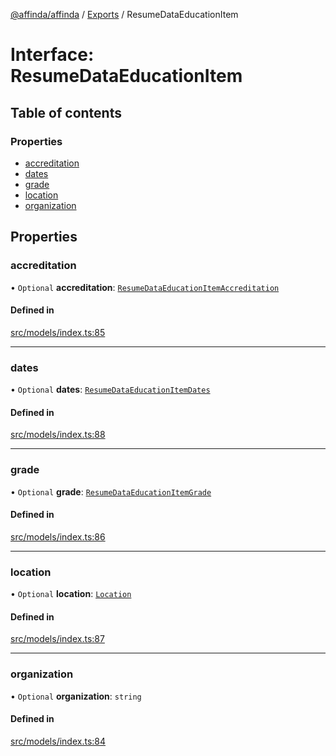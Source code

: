 [@affinda/affinda](../README.md) / [Exports](../modules.md) / ResumeDataEducationItem

# Interface: ResumeDataEducationItem

## Table of contents

### Properties

- [accreditation](ResumeDataEducationItem.md#accreditation)
- [dates](ResumeDataEducationItem.md#dates)
- [grade](ResumeDataEducationItem.md#grade)
- [location](ResumeDataEducationItem.md#location)
- [organization](ResumeDataEducationItem.md#organization)

## Properties

### accreditation

• `Optional` **accreditation**: [`ResumeDataEducationItemAccreditation`](ResumeDataEducationItemAccreditation.md)

#### Defined in

[src/models/index.ts:85](https://github.com/affinda/affinda-typescript/blob/a379e85/src/models/index.ts#L85)

___

### dates

• `Optional` **dates**: [`ResumeDataEducationItemDates`](ResumeDataEducationItemDates.md)

#### Defined in

[src/models/index.ts:88](https://github.com/affinda/affinda-typescript/blob/a379e85/src/models/index.ts#L88)

___

### grade

• `Optional` **grade**: [`ResumeDataEducationItemGrade`](ResumeDataEducationItemGrade.md)

#### Defined in

[src/models/index.ts:86](https://github.com/affinda/affinda-typescript/blob/a379e85/src/models/index.ts#L86)

___

### location

• `Optional` **location**: [`Location`](Location.md)

#### Defined in

[src/models/index.ts:87](https://github.com/affinda/affinda-typescript/blob/a379e85/src/models/index.ts#L87)

___

### organization

• `Optional` **organization**: `string`

#### Defined in

[src/models/index.ts:84](https://github.com/affinda/affinda-typescript/blob/a379e85/src/models/index.ts#L84)
